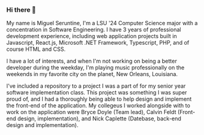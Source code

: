 ### Hi there 👋

My name is Miguel Seruntine, I'm a LSU '24 Computer Science major with a concentration in Software Engineering. I have 3 years of professional development experience, including web application projects built in Javascript, React.js, Microsoft .NET Framework, Typescript, PHP, and of course HTML and CSS. 

I have a lot of interests, and when I'm not working on being a better developer during the weekday, I'm playing music professionally on the weekends in my favorite city on the planet, New Orleans, Louisiana. 

I've included a repository to a project I was a part of for my senior year software implementation class. This project was something I was super proud of, and I had a thoroughly being able to help design and implement the front-end of the application. My collegeus I worked alongside with to work on the application were Bryce Doyle (Team lead), Calvin Feldt (Front-end design, implementation), and Nick Caplette (Datebase, back-end design and implementation).

<!--
**mseruntine/mseruntine** is a ✨ _special_ ✨ repository because its `README.md` (this file) appears on your GitHub profile.

Here are some ideas to get you started:

- 🔭 I’m currently working on ...
- 🌱 I’m currently learning ...
- 👯 I’m looking to collaborate on ...
- 🤔 I’m looking for help with ...
- 💬 Ask me about ...
- 📫 How to reach me: ...
- 😄 Pronouns: ...
- ⚡ Fun fact: ...
-->
